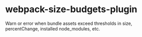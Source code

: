 # webpack-size-budgets-plugin
Warn or error when bundle assets exceed thresholds in size, percentChange, installed node_modules, etc.
